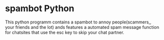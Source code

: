 # spambot Python
 This python programm contains a spambot to annoy people(scammers,, your friends and the lot) ands features a automated spam message function for chatsites that use the esc key to skip your chat partner.
